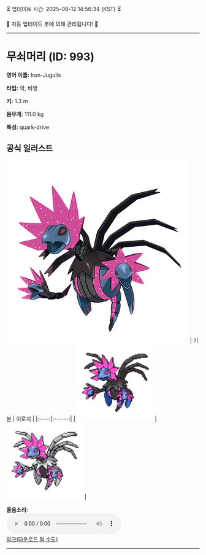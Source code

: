 
⏳ 업데이트 시간: 2025-08-12 14:56:34 (KST) ⏳

🤖 자동 업데이트 봇에 의해 관리됩니다! 🤖

---

# 무쇠머리 (ID: 993)
**영어 이름:** Iron-Jugulis

**타입:** 악, 비행

**키:** 1.3 m

**몸무게:** 111.0 kg

**특성:** quark-drive

## 공식 일러스트
![](https://raw.githubusercontent.com/PokeAPI/sprites/master/sprites/pokemon/other/official-artwork/993.png)
| 기본 | 이로치 |
|:----:|:------:|
| <img src="https://raw.githubusercontent.com/PokeAPI/sprites/master/sprites/pokemon/993.png" width="200"> | <img src="https://raw.githubusercontent.com/PokeAPI/sprites/master/sprites/pokemon/shiny/993.png" width="200"> |

**울음소리:**<br><audio controls src="https://raw.githubusercontent.com/PokeAPI/cries/main/cries/pokemon/latest/993.ogg"></audio><br> [링크(다운로드 될 수도)](https://raw.githubusercontent.com/PokeAPI/cries/main/cries/pokemon/latest/993.ogg)


---
